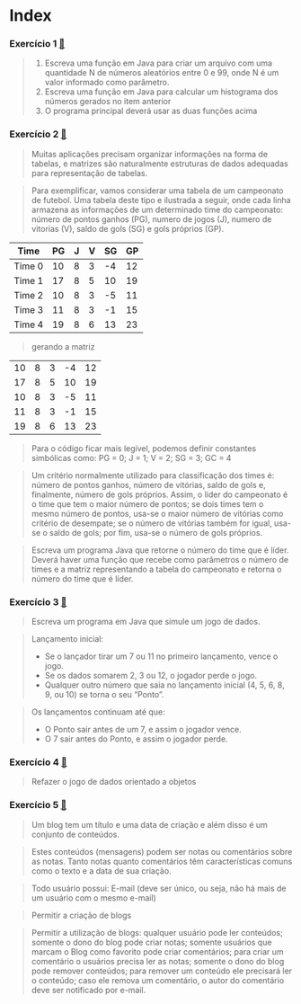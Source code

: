 # Index

### Exercício 1  [:file_folder:](https://github.com/beatrizopdd/UFF_ProgOrientada/tree/master/src/main/java/uff/ic/lleme/tcc00328/exercicios/BeatrizPiedade/Exercicio01)

> 1) Escreva uma função em Java para criar um arquivo com uma quantidade N de números aleatórios entre 0 e 99, onde N é um valor informado como parâmetro.
> 2) Escreva uma função em Java para calcular um histograma dos números gerados no item anterior
> 3) O programa principal deverá usar as duas funções acima

### Exercício 2  [:file_folder:](https://github.com/beatrizopdd/UFF_ProgOrientada/tree/master/src/main/java/uff/ic/lleme/tcc00328/exercicios/BeatrizPiedade/Exercicio02)

> Muitas aplicações precisam organizar informações na forma de tabelas, e matrizes são naturalmente estruturas de dados adequadas para representação de tabelas.

> Para exemplificar, vamos considerar uma tabela de um campeonato de futebol. Uma tabela deste tipo e ilustrada a seguir, onde cada linha armazena as informações de um determinado time do campeonato: número de pontos ganhos (PG), numero de jogos (J), numero de vitorias (V), saldo de gols (SG) e gols próprios (GP).

| Time   | PG | J | V | SG | GP |
| ------ | -- | - | - | -- | -- |
| Time 0 | 10 | 8 | 3 | -4 | 12 |
| Time 1 | 17 | 8 | 5 | 10 | 19 |
| Time 2 | 10 | 8 | 3 | -5 | 11 |
| Time 3 | 11 | 8 | 3 | -1 | 15 |
| Time 4 | 19 | 8 | 6 | 13 | 23 |

> gerando a matriz
> 
| | | | | |
| -- | - | - | -- | -- |
| 10 | 8 | 3 | -4 | 12 |
| 17 | 8 | 5 | 10 | 19 |
| 10 | 8 | 3 | -5 | 11 |
| 11 | 8 | 3 | -1 | 15 |
| 19 | 8 | 6 | 13 | 23 |

> Para o código ficar mais legível, podemos definir constantes simbólicas como: PG
= 0; J = 1; V = 2; SG = 3; GC = 4

> Um critério normalmente utilizado para classificação dos times é: número de pontos ganhos, número de vitórias, saldo de gols e, finalmente, número de gols próprios. Assim, o líder do campeonato é o time que tem o maior número de pontos; se dois times tem o mesmo número de pontos, usa-se o maior número de vitórias como critério de desempate; se o número de vitórias também for igual, usa-se o saldo de gols; por fim, usa-se o número de gols próprios.

> Escreva um programa Java que retorne o número do time que é líder. Deverá haver uma função que recebe como parâmetros o número de times e a matriz representando a tabela do campeonato e retorna o número do time que é líder.

### Exercício 3  [:file_folder:](https://github.com/beatrizopdd/UFF_ProgOrientada/tree/master/src/main/java/uff/ic/lleme/tcc00328/exercicios/BeatrizPiedade/Exercicio03)

> Escreva um programa em Java que simule um jogo de dados.

> Lançamento inicial:
> - Se o lançador tirar um 7 ou 11 no primeiro lançamento, vence o jogo.
> - Se os dados somarem 2, 3 ou 12, o jogador perde o jogo.
> - Qualquer outro número que saia no lançamento inicial (4, 5, 6, 8, 9, ou 10) se torna o seu “Ponto”.

> Os lançamentos continuam até que:
> - O Ponto sair antes de um 7, e assim o jogador vence.
> - O 7 sair antes do Ponto, e assim o jogador perde.

### Exercício 4  [:file_folder:](https://github.com/beatrizopdd/UFF_ProgOrientada/tree/master/src/main/java/uff/ic/lleme/tcc00328/exercicios/BeatrizPiedade/Exercicio04)

> Refazer o jogo de dados orientado a objetos

### Exercício 5  [:file_folder:](https://github.com/beatrizopdd/UFF_ProgOrientada/tree/master/src/main/java/uff/ic/lleme/tcc00328/exercicios/BeatrizPiedade/Exercicio05)

> Um blog tem um título e uma data de criação e além disso é um conjunto de conteúdos.

> Estes conteúdos (mensagens) podem ser notas ou comentários sobre as notas. Tanto notas quanto comentários têm características comuns como o texto e a data de sua criação.

> Todo usuário possui: E-mail (deve ser único, ou seja, não há mais de um usuário com o mesmo e-mail)

> Permitir a criação de blogs

> Permitir a utilização de blogs: qualquer usuário pode ler conteúdos; somente o dono do blog pode criar notas; somente usuários que marcam o Blog como favorito pode criar comentários; para criar um comentário o usuários precisa ler as notas; somente o dono do blog pode remover conteúdos; para remover um conteúdo ele precisará ler o conteúdo; caso ele remova um comentário, o autor do comentário deve ser notificado por e-mail.

